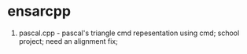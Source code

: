 # ensarcpp
1. pascal.cpp - pascal's triangle cmd repesentation using cmd; school project; need an alignment fix;
